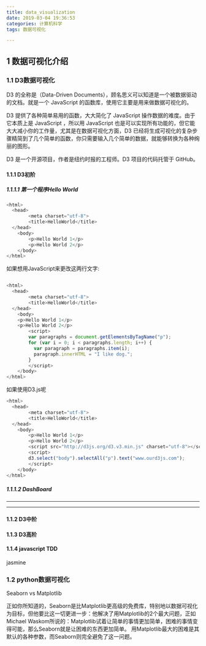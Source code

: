 ```yaml
---
title: data_visualization
date: 2019-03-04 19:36:53
categories: 计算机科学
tags: 数据可视化

---
```


## 1 数据可视化介绍


### 1.1 D3数据可视化

D3 的全称是（Data-Driven Documents），顾名思义可以知道是一个被数据驱动的文档。就是一个 JavaScript 的函数库，使用它主要是用来做数据可视化的。

D3 提供了各种简单易用的函数，大大简化了 JavaScript 操作数据的难度。由于它本质上是 JavaScript ，所以用 JavaScript 也是可以实现所有功能的，但它能大大减小你的工作量，尤其是在数据可视化方面，D3 已经将生成可视化的复杂步骤精简到了几个简单的函数，你只需要输入几个简单的数据，就能够转换为各种绚丽的图形。

D3 是一个开源项目，作者是纽约时报的工程师。D3 项目的代码托管于 GitHub。

#### 1.1.1 D3初阶

##### 1.1.1.1 第一个程序Hello World

```javascript
<html> 
  <head> 
        <meta charset="utf-8"> 
        <title>HelloWorld</title> 
  </head> 
    <body> 
        <p>Hello World 1</p>
        <p>Hello World 2</p>
    </body> 
</html>
```

如果想用JavaScript来更改这两行文字:

```javascript

<html> 
  <head> 
        <meta charset="utf-8"> 
        <title>HelloWorld</title> 
  </head> 
    <body> 
    <p>Hello World 1</p>
    <p>Hello World 2</p>
        <script>
        var paragraphs = document.getElementsByTagName("p");
        for (var i = 0; i < paragraphs.length; i++) {
          var paragraph = paragraphs.item(i);
          paragraph.innerHTML = "I like dog.";
        }          
        </script> 
    </body> 
</html>
```

如果使用D3.js呢

```javascript
<html> 
  <head> 
        <meta charset="utf-8"> 
        <title>HelloWorld</title> 
  </head> 
    <body> 
        <p>Hello World 1</p>
        <p>Hello World 2</p>
        <script src="http://d3js.org/d3.v3.min.js" charset="utf-8"></script> 
        <script>  
        d3.select("body").selectAll("p").text("www.ourd3js.com");      
        </script> 
    </body> 
</html>
```

##### 1.1.1.2 DashBoard

***

<meta charset="utf-8">
<style>
body{
    width:1060px;
    margin:50px auto;
}
path {  stroke: #fff; }
path:hover {  opacity:0.9; }
rect:hover {  fill:blue; }
.axis {  font: 10px sans-serif; }
.legend tr{    border-bottom:1px solid grey; }
.legend tr:first-child{    border-top:1px solid grey; }

.axis path,
.axis line {
  fill: none;
  stroke: #000;
  shape-rendering: crispEdges;
}

.x.axis path {  display: none; }
.legend{
    margin-bottom:76px;
    display:inline-block;
    border-collapse: collapse;
    border-spacing: 0px;
}
.legend td{
    padding:4px 5px;
    vertical-align:bottom;
}
.legendFreq, .legendPerc{
    align:right;
    width:50px;
}

</style>
<body>
<div id='dashboard'>
</div>
<script src="http://d3js.org/d3.v3.min.js"></script>
<script>
function dashboard(id, fData){
    var barColor = 'steelblue';
    function segColor(c){ return {low:"#807dba", mid:"#e08214",high:"#41ab5d"}[c]; }
    
    // compute total for each state.
    fData.forEach(function(d){d.total=d.freq.low+d.freq.mid+d.freq.high;});
    
    // function to handle histogram.
    function histoGram(fD){
        var hG={},    hGDim = {t: 60, r: 0, b: 30, l: 0};
        hGDim.w = 500 - hGDim.l - hGDim.r, 
        hGDim.h = 300 - hGDim.t - hGDim.b;
            
        //create svg for histogram.
        var hGsvg = d3.select(id).append("svg")
            .attr("width", hGDim.w + hGDim.l + hGDim.r)
            .attr("height", hGDim.h + hGDim.t + hGDim.b).append("g")
            .attr("transform", "translate(" + hGDim.l + "," + hGDim.t + ")");

        // create function for x-axis mapping.
        var x = d3.scale.ordinal().rangeRoundBands([0, hGDim.w], 0.1)
                .domain(fD.map(function(d) { return d[0]; }));

        // Add x-axis to the histogram svg.
        hGsvg.append("g").attr("class", "x axis")
            .attr("transform", "translate(0," + hGDim.h + ")")
            .call(d3.svg.axis().scale(x).orient("bottom"));

        // Create function for y-axis map.
        var y = d3.scale.linear().range([hGDim.h, 0])
                .domain([0, d3.max(fD, function(d) { return d[1]; })]);

        // Create bars for histogram to contain rectangles and freq labels.
        var bars = hGsvg.selectAll(".bar").data(fD).enter()
                .append("g").attr("class", "bar");
        
        //create the rectangles.
        bars.append("rect")
            .attr("x", function(d) { return x(d[0]); })
            .attr("y", function(d) { return y(d[1]); })
            .attr("width", x.rangeBand())
            .attr("height", function(d) { return hGDim.h - y(d[1]); })
            .attr('fill',barColor)
            .on("mouseover",mouseover)// mouseover is defined below.
            .on("mouseout",mouseout);// mouseout is defined below.
            
        //Create the frequency labels above the rectangles.
        bars.append("text").text(function(d){ return d3.format(",")(d[1])})
            .attr("x", function(d) { return x(d[0])+x.rangeBand()/2; })
            .attr("y", function(d) { return y(d[1])-5; })
            .attr("text-anchor", "middle");
        
        function mouseover(d){  // utility function to be called on mouseover.
            // filter for selected state.
            var st = fData.filter(function(s){ return s.State == d[0];})[0],
                nD = d3.keys(st.freq).map(function(s){ return {type:s, freq:st.freq[s]};});
               
            // call update functions of pie-chart and legend.    
            pC.update(nD);
            leg.update(nD);
        }
        
        function mouseout(d){    // utility function to be called on mouseout.
            // reset the pie-chart and legend.    
            pC.update(tF);
            leg.update(tF);
        }
        
        // create function to update the bars. This will be used by pie-chart.
        hG.update = function(nD, color){
            // update the domain of the y-axis map to reflect change in frequencies.
            y.domain([0, d3.max(nD, function(d) { return d[1]; })]);
            
            // Attach the new data to the bars.
            var bars = hGsvg.selectAll(".bar").data(nD);
            
            // transition the height and color of rectangles.
            bars.select("rect").transition().duration(500)
                .attr("y", function(d) {return y(d[1]); })
                .attr("height", function(d) { return hGDim.h - y(d[1]); })
                .attr("fill", color);

            // transition the frequency labels location and change value.
            bars.select("text").transition().duration(500)
                .text(function(d){ return d3.format(",")(d[1])})
                .attr("y", function(d) {return y(d[1])-5; });            
        }        
        return hG;
    }
    
    // function to handle pieChart.
    function pieChart(pD){
        var pC ={},    pieDim ={w:250, h: 250};
        pieDim.r = Math.min(pieDim.w, pieDim.h) / 2;
                
        // create svg for pie chart.
        var piesvg = d3.select(id).append("svg")
            .attr("width", pieDim.w).attr("height", pieDim.h).append("g")
            .attr("transform", "translate("+pieDim.w/2+","+pieDim.h/2+")");
        
        // create function to draw the arcs of the pie slices.
        var arc = d3.svg.arc().outerRadius(pieDim.r - 10).innerRadius(0);

        // create a function to compute the pie slice angles.
        var pie = d3.layout.pie().sort(null).value(function(d) { return d.freq; });

        // Draw the pie slices.
        piesvg.selectAll("path").data(pie(pD)).enter().append("path").attr("d", arc)
            .each(function(d) { this._current = d; })
            .style("fill", function(d) { return segColor(d.data.type); })
            .on("mouseover",mouseover).on("mouseout",mouseout);

        // create function to update pie-chart. This will be used by histogram.
        pC.update = function(nD){
            piesvg.selectAll("path").data(pie(nD)).transition().duration(500)
                .attrTween("d", arcTween);
        }        
        // Utility function to be called on mouseover a pie slice.
        function mouseover(d){
            // call the update function of histogram with new data.
            hG.update(fData.map(function(v){ 
                return [v.State,v.freq[d.data.type]];}),segColor(d.data.type));
        }
        //Utility function to be called on mouseout a pie slice.
        function mouseout(d){
            // call the update function of histogram with all data.
            hG.update(fData.map(function(v){
                return [v.State,v.total];}), barColor);
        }
        // Animating the pie-slice requiring a custom function which specifies
        // how the intermediate paths should be drawn.
        function arcTween(a) {
            var i = d3.interpolate(this._current, a);
            this._current = i(0);
            return function(t) { return arc(i(t));    };
        }    
        return pC;
    }
    
    // function to handle legend.
    function legend(lD){
        var leg = {};
            
        // create table for legend.
        var legend = d3.select(id).append("table").attr('class','legend');
        
        // create one row per segment.
        var tr = legend.append("tbody").selectAll("tr").data(lD).enter().append("tr");
            
        // create the first column for each segment.
        tr.append("td").append("svg").attr("width", '16').attr("height", '16').append("rect")
            .attr("width", '16').attr("height", '16')
			.attr("fill",function(d){ return segColor(d.type); });
            
        // create the second column for each segment.
        tr.append("td").text(function(d){ return d.type;});

        // create the third column for each segment.
        tr.append("td").attr("class",'legendFreq')
            .text(function(d){ return d3.format(",")(d.freq);});

        // create the fourth column for each segment.
        tr.append("td").attr("class",'legendPerc')
            .text(function(d){ return getLegend(d,lD);});

        // Utility function to be used to update the legend.
        leg.update = function(nD){
            // update the data attached to the row elements.
            var l = legend.select("tbody").selectAll("tr").data(nD);

            // update the frequencies.
            l.select(".legendFreq").text(function(d){ return d3.format(",")(d.freq);});

            // update the percentage column.
            l.select(".legendPerc").text(function(d){ return getLegend(d,nD);});        
        }
        
        function getLegend(d,aD){ // Utility function to compute percentage.
            return d3.format("%")(d.freq/d3.sum(aD.map(function(v){ return v.freq; })));
        }

        return leg;
    }
    
    // calculate total frequency by segment for all state.
    var tF = ['low','mid','high'].map(function(d){ 
        return {type:d, freq: d3.sum(fData.map(function(t){ return t.freq[d];}))}; 
    });    
    
    // calculate total frequency by state for all segment.
    var sF = fData.map(function(d){return [d.State,d.total];});

    var hG = histoGram(sF), // create the histogram.
        pC = pieChart(tF), // create the pie-chart.
        leg= legend(tF);  // create the legend.
}
</script>

<script>
var freqData=[
{State:'AL',freq:{low:4786, mid:1319, high:249}}
,{State:'AZ',freq:{low:1101, mid:412, high:674}}
,{State:'CT',freq:{low:932, mid:2149, high:418}}
,{State:'DE',freq:{low:832, mid:1152, high:1862}}
,{State:'FL',freq:{low:4481, mid:3304, high:948}}
,{State:'GA',freq:{low:1619, mid:167, high:1063}}
,{State:'IA',freq:{low:1819, mid:247, high:1203}}
,{State:'IL',freq:{low:4498, mid:3852, high:942}}
,{State:'IN',freq:{low:797, mid:1849, high:1534}}
,{State:'KS',freq:{low:162, mid:379, high:471}}
];

dashboard('#dashboard',freqData);
</script>

***


#### 1.1.2 D3中阶



#### 1.1.3 D3高阶


#### 1.1.4 javascript TDD

jasmine




### 1.2 python数据可视化

Seaborn vs Matplotlib

正如你所知道的，Seaborn是比Matplotlib更高级的免费库，特别地以数据可视化为目标，但他要比这一切更进一步：他解决了用Matplotlib的2个最大问题，正如Michael Waskom所说的：Matplotlib试着让简单的事情更加简单，困难的事情变得可能，那么Seaborn就是让困难的东西更加简单。
用Matplotlib最大的困难是其默认的各种参数，而Seaborn则完全避免了这一问题。


